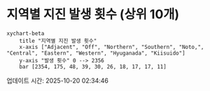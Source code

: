 # 지역별 지진 발생 횟수 (상위 10개)

```mermaid
xychart-beta
    title "지역별 지진 발생 횟수"
    x-axis ["Adjacent", "Off", "Northern", "Southern", "Noto,", "Central", "Eastern", "Western", "Hyuganada", "Kiisuido"]
    y-axis "발생 횟수" 0 --> 2356
    bar [2354, 175, 48, 39, 30, 26, 18, 17, 17, 11]
```

업데이트 시간: 2025-10-20 02:34:46
